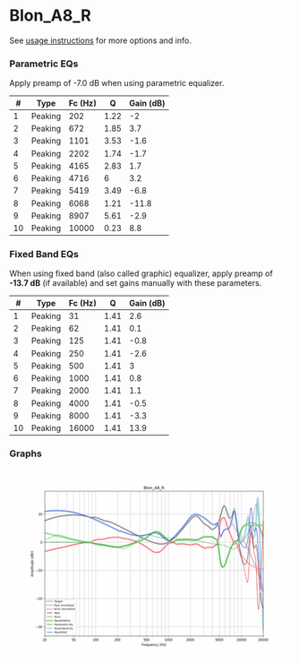 # Blon_A8_R
See [usage instructions](https://github.com/jaakkopasanen/AutoEq#usage) for more options and info.

### Parametric EQs
Apply preamp of -7.0 dB when using parametric equalizer.

|   # | Type    |   Fc (Hz) |    Q |   Gain (dB) |
|-----|---------|-----------|------|-------------|
|   1 | Peaking |       202 | 1.22 |        -2   |
|   2 | Peaking |       672 | 1.85 |         3.7 |
|   3 | Peaking |      1101 | 3.53 |        -1.6 |
|   4 | Peaking |      2202 | 1.74 |        -1.7 |
|   5 | Peaking |      4165 | 2.83 |         1.7 |
|   6 | Peaking |      4716 | 6    |         3.2 |
|   7 | Peaking |      5419 | 3.49 |        -6.8 |
|   8 | Peaking |      6068 | 1.21 |       -11.8 |
|   9 | Peaking |      8907 | 5.61 |        -2.9 |
|  10 | Peaking |     10000 | 0.23 |         8.8 |

### Fixed Band EQs
When using fixed band (also called graphic) equalizer, apply preamp of **-13.7 dB** (if available) and set gains manually with these parameters.

|   # | Type    |   Fc (Hz) |    Q |   Gain (dB) |
|-----|---------|-----------|------|-------------|
|   1 | Peaking |        31 | 1.41 |         2.6 |
|   2 | Peaking |        62 | 1.41 |         0.1 |
|   3 | Peaking |       125 | 1.41 |        -0.8 |
|   4 | Peaking |       250 | 1.41 |        -2.6 |
|   5 | Peaking |       500 | 1.41 |         3   |
|   6 | Peaking |      1000 | 1.41 |         0.8 |
|   7 | Peaking |      2000 | 1.41 |         1.1 |
|   8 | Peaking |      4000 | 1.41 |        -0.5 |
|   9 | Peaking |      8000 | 1.41 |        -3.3 |
|  10 | Peaking |     16000 | 1.41 |        13.9 |

### Graphs
![](./Blon_A8_R.png)
